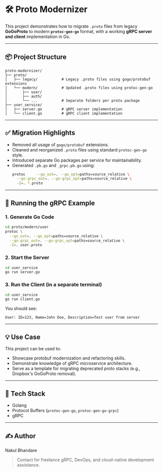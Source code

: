 # 🛠️ Proto Modernizer

This project demonstrates how to migrate `.proto` files from legacy **GoGoProto** to modern **`protoc-gen-go`** format, with a working **gRPC server and client** implementation in Go.

---

## 📦 Project Structure

```
proto-modernizer/
├── proto/
│   ├── legacy/           # Legacy .proto files using gogo/protobuf extensions
│   └── modern/           # Updated .proto files using protoc-gen-go
│       ├── user/
│       ├── auth/
│       └── ...           # Separate folders per proto package
├── user_service/
│   ├── server.go         # gRPC server implementation
│   └── client.go         # gRPC client implementation
```

---

## ✅ Migration Highlights

- Removed all usage of `gogo/protobuf` extensions.
- Cleaned and reorganized `.proto` files using standard `protoc-gen-go` style.
- Introduced separate Go packages per service for maintainability.
- Generated `.pb.go` and `_grpc.pb.go` using:
  ```bash
  protoc     --go_out=. --go_opt=paths=source_relative \
    --go-grpc_out=. --go-grpc_opt=paths=source_relative \
    -I=. *.proto
  ```

---

## 🚀 Running the gRPC Example

### 1. Generate Go Code

```bash
cd proto/modern/user
protoc \
  --go_out=. --go_opt=paths=source_relative \
  --go-grpc_out=. --go-grpc_opt=paths=source_relative \
  -I=. user.proto
```

### 2. Start the Server

```bash
cd user_service
go run server.go
```

### 3. Run the Client (in a separate terminal)

```bash
cd user_service
go run client.go
```

You should see:
```
User: ID=123, Name=John Doe, Description=Test user from server
```

---

## 💡 Use Case

This project can be used to:

- Showcase protobuf modernization and refactoring skills.
- Demonstrate knowledge of gRPC microservice architecture.
- Serve as a template for migrating deprecated proto stacks (e.g., Dropbox's GoGoProto removal).

---

## 🔗 Tech Stack

- Golang
- Protocol Buffers (`protoc-gen-go`, `protoc-gen-go-grpc`)
- gRPC

---

## ✍️ Author

Nakul Bhandare  
> Contact for freelance gRPC, DevOps, and cloud-native development assistance.

